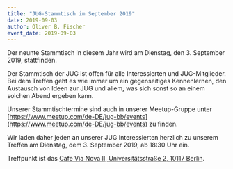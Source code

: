 ```yaml
---
title: "JUG-Stammtisch im September 2019"
date: 2019-09-03
author: Oliver B. Fischer
event_date: 2019-09-03
---
```


Der neunte Stammtisch in diesem Jahr wird am Dienstag, den 3. September 2019, stattfinden.

Der Stammtisch der JUG ist offen für alle Interessierten und JUG-Mitglieder. Bei dem Treffen geht es wie immer um ein gegenseitiges Kennenlernen, den Austausch von Ideen zur JUG und allem, was sich sonst so an einem solchen Abend ergeben kann.
<!--more-->

Unserer Stammtischtermine sind auch in unserer Meetup-Gruppe unter [https://www.meetup.com/de-DE/jug-bb/events](https://www.meetup.com/de-DE/jug-bb/events) zu finden.

Wir laden daher jeden an unserer JUG Interessierten herzlich zu unserem Treffen am Dienstag, dem 3. September 2019, ab 18:30 Uhr ein.

Treffpunkt ist das [Cafe Via Nova II, Universitätsstraße 2, 10117 Berlin](http://vianova2.com/).


